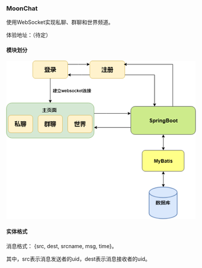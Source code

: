 ### MoonChat
使用WebSocket实现私聊、群聊和世界频道。

体验地址：（待定）
#### 模块划分
<img src="module.png"/>

#### 实体格式
消息格式：
{src, dest, srcname, msg, time}。

其中，src表示消息发送者的uid，dest表示消息接收者的uid。
